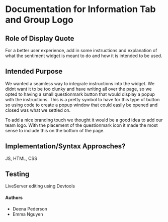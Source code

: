 # Documentation for Information Tab and Group Logo
## Role of Display Quote

For a better user experience, add in some instructions and explanation of what the sentiment widget is meant to do and how it is intended to be used. 

## Intended Purpose

We wanted a seamless way to integrate instructions into the widget. We didnt want it to be too clunky and have writing all over the page, so we opted to having a small questionmark button that would display a popup with the instructions. This is a pretty symbol to have for this type of button so using code to create a popup window that could easily be opened and closed was what we settled on.

To add a nice branding touch we thought it would be a good idea to add our team logo. With the placement of the questionmark icon it made the most sense to include this on the bottom of the page. 



## Implementation/Syntax Approaches?

JS, HTML, CSS

## Testing

LiveServer editing using Devtools

#### Authors

-   Deena Pederson
-   Emma Nguyen
